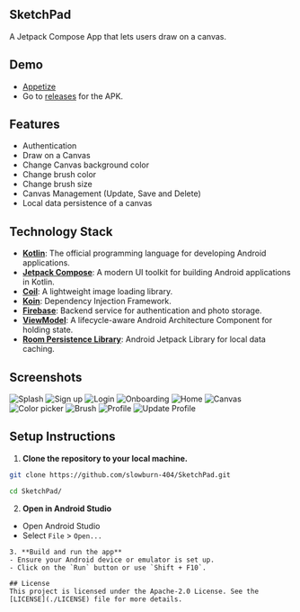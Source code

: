 ## SketchPad
A Jetpack Compose App that lets users draw on a canvas.

## Demo
- [Appetize](https://appetize.io/app/b_rrkqtlmwbh43asyppb7hi32boy)
- Go to [releases](https://github.com/slowburn-404/SketchPad/releases/tag/v1.0.0) for the APK.
## Features
- Authentication
- Draw on a Canvas
- Change Canvas background color
- Change brush color
- Change brush size
- Canvas Management (Update, Save and Delete)
- Local data persistence of a canvas

## Technology Stack
- **[Kotlin](https://kotlinlang.org/)**: The official programming language for developing Android applications.
- **[Jetpack Compose](https://developer.android.com/develop/ui/compose)**: A modern UI toolkit for building Android applications in Kotlin.
- **[Coil](https://coil-kt.github.io/coil/)**: A lightweight image loading library.
- **[Koin](https://insert-koin.io/)**: Dependency Injection Framework.
- **[Firebase](https://firebase.google.com/)**: Backend service for authentication and photo storage.
- **[ViewModel](https://developer.android.com/topic/libraries/architecture/viewmodel)**: A lifecycle-aware Android Architecture Component for holding state.
- **[Room Persistence Library](https://developer.android.com/training/data-storage/room)**: Android Jetpack Library for local data caching.

## Screenshots
![Splash](./screenshots/splash.png)
![Sign up](./screenshots/signup.png)
![Login](./screenshots/login.png)
![Onboarding](./screenshots/onboarding.png)
![Home](./screenshots/home.png)
![Canvas](./screenshots/canvas.png)
![Color picker](./screenshots/colorpicker.png)
![Brush](./screenshots/bursh.png)
![Profile](./screenshots/profile.png)
![Update Profile](./screenshots/updateprofile.png)
## Setup Instructions

1. **Clone the repository to your local machine.**
```bash
git clone https://github.com/slowburn-404/SketchPad.git

cd SketchPad/
```
2. **Open in Android Studio**
- Open Android Studio
- Select `File` > `Open...`
```
3. **Build and run the app**
- Ensure your Android device or emulator is set up.
- Click on the `Run` button or use `Shift + F10`.

## License
This project is licensed under the Apache-2.0 License. See the [LICENSE](./LICENSE) file for more details.
